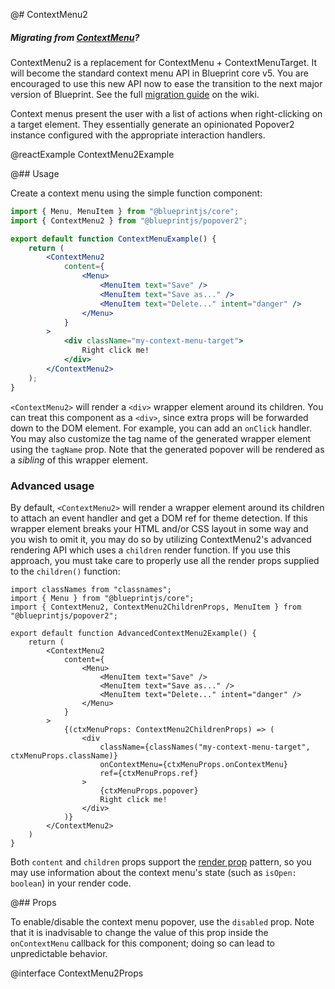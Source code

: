 @# ContextMenu2

<div class="@ns-callout @ns-intent-primary @ns-icon-info-sign">
    <h5 class="@ns-heading">

Migrating from [ContextMenu](#core/components/context-menu)?

</h5>

ContextMenu2 is a replacement for ContextMenu + ContextMenuTarget. It will become the standard
context menu API in Blueprint core v5. You are encouraged to use this new API now to ease the
transition to the next major version of Blueprint. See the full
[migration guide](https://github.com/palantir/blueprint/wiki/ContextMenu2-migration) on the wiki.

</div>

Context menus present the user with a list of actions when right-clicking on a target element.
They essentially generate an opinionated Popover2 instance configured with the appropriate
interaction handlers.

@reactExample ContextMenu2Example

@## Usage

Create a context menu using the simple function component:

```jsx
import { Menu, MenuItem } from "@blueprintjs/core";
import { ContextMenu2 } from "@blueprintjs/popover2";

export default function ContextMenuExample() {
    return (
        <ContextMenu2
            content={
                <Menu>
                    <MenuItem text="Save" />
                    <MenuItem text="Save as..." />
                    <MenuItem text="Delete..." intent="danger" />
                </Menu>
            }
        >
            <div className="my-context-menu-target">
                Right click me!
            </div>
        </ContextMenu2>
    );
}
```

`<ContextMenu2>` will render a `<div>` wrapper element around its children. You can treat this
component as a `<div>`, since extra props will be forwarded down to the DOM element. For example,
you can add an `onClick` handler. You may also customize the tag name of the generated wrapper
element using the `tagName` prop. Note that the generated popover will be rendered as a _sibling_
of this wrapper element.

### Advanced usage

By default, `<ContextMenu2>` will render a wrapper element around its children to attach an event handler
and get a DOM ref for theme detection. If this wrapper element breaks your HTML and/or CSS layout in
some way and you wish to omit it, you may do so by utilizing ContextMenu2's advanced rendering API
which uses a `children` render function. If you use this approach, you must take care to properly use
all the render props supplied to the `children()` function:

```tsx
import classNames from "classnames";
import { Menu } from "@blueprintjs/core";
import { ContextMenu2, ContextMenu2ChildrenProps, MenuItem } from "@blueprintjs/popover2";

export default function AdvancedContextMenu2Example() {
    return (
        <ContextMenu2
            content={
                <Menu>
                    <MenuItem text="Save" />
                    <MenuItem text="Save as..." />
                    <MenuItem text="Delete..." intent="danger" />
                </Menu>
            }
        >
            {(ctxMenuProps: ContextMenu2ChildrenProps) => (
                <div
                    className={classNames("my-context-menu-target", ctxMenuProps.className)}
                    onContextMenu={ctxMenuProps.onContextMenu}
                    ref={ctxMenuProps.ref}
                >
                    {ctxMenuProps.popover}
                    Right click me!
                </div>
            )}
        </ContextMenu2>
    )
}
```

Both `content` and `children` props support the [render prop](https://reactjs.org/docs/render-props.html)
pattern, so you may use information about the context menu's state (such as `isOpen: boolean`) in your
render code.

@## Props

To enable/disable the context menu popover, use the `disabled` prop. Note that it is inadvisable to change
the value of this prop inside the `onContextMenu` callback for this component; doing so can lead to unpredictable
behavior.

@interface ContextMenu2Props
